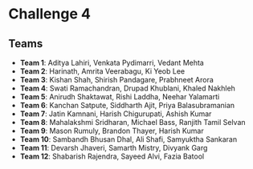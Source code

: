 # Challenge 4

## Teams

 * __Team 1__: Aditya Lahiri, Venkata Pydimarri, Vedant Mehta
 * __Team 2__: Harinath, Amrita Veerabagu, Ki Yeob Lee
 * __Team 3__: Kishan Shah, Shirish Pandagare, Prabhneet Arora
 * __Team 4__: Swati Ramachandran, Drupad Khublani, Khaled Nakhleh
 * __Team 5__: Anirudh Shaktawat, Rishi Laddha, Neehar Yalamarti
 * __Team 6__: Kanchan Satpute, Siddharth Ajit, Priya Balasubramanian
 * __Team 7__: Jatin Kamnani, Harish Chigurupati, Ashish Kumar
 * __Team 8__: Mahalakshmi Sridharan, Michael Bass, Ranjith Tamil Selvan
 * __Team 9__: Mason Rumuly, Brandon Thayer, Harish Kumar
 * __Team 10__: Sambandh Bhusan Dhal, Ali Shafi, Samyuktha Sankaran
 * __Team 11__: Devarsh Jhaveri, Samarth Mistry, Divyank Garg
 * __Team 12__: Shabarish Rajendra, Sayeed Alvi, Fazia Batool

